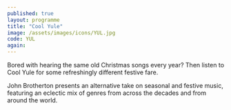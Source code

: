 ```yaml
---
published: true
layout: programme
title: "Cool Yule"
image: /assets/images/icons/YUL.jpg
code: YUL
again: 
---
```

Bored with hearing the same old Christmas songs every year? Then listen to Cool Yule for some refreshingly different festive fare. 

John Brotherton presents an alternative take on seasonal and festive music, featuring an eclectic mix of genres from across the decades and from around the world. 